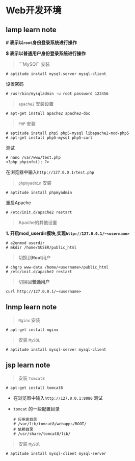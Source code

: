 # Web开发环境

## lamp learn note

__**# 表示以```root```身份登录系统进行操作**__

__**$ 表示以普通用户身份登录系统进行操作**__

>  ```MySQl`` 安装

```
# aptitude install mysql-server mysql-client
```

设置密码

```
# /usr/bin/mysqladmin -u root password 123456
```

> ```apache2``` 安装设置

```
# apt-get install apache2 apache2-doc
```

> ```PHP``` 安装

```
# aptitude install php5 php5-mysql libapache2-mod-php5
# apt-get install php5-mysql php5-curl
```

测试

```
# nano /var/www/test.php
<?php phpinfo(); ?>
```
在浏览器中输入```http://127.0.0.1/test.php```

> ```phpmyadmin``` 安装

```
# aptitude install phpmyadmin
```

重启Apache

```
# /etc/init.d/apache2 restart
```

> Apache的其他设置

**1. 开启mod_userdir模块,实现```http://127.0.0.1/~<username>```**
```
# a2enmod userdir
# mkdir /home/$USER/public_html
```
> 切换到**Root**用户
```
# chgrp www-data /home/<username>/public_html
# /etc/init.d/apache2 restart
```

> 切换回**普通用户**
```
curl http://127.0.0.1/~<username>
```

## lnmp learn note

> ```Nginx``` 安装

```
# apt-get install nginx
```

> 安装 ```MySQL```

```
# aptitude install mysql-server mysql-client
```


## jsp learn note

> 安装 ```Tomcat8```

```
# apt-get install tomcat8
```
  + 在浏览器中输入```http://127.0.0.1:8080``` 测试

  + ```tomcat``` 的一些配置目录
    ```
    # 应用家目录
    # /var/lib/tomcat8/webapps/ROOT/
    # 依赖目录
    # /usr/share/tomcat8/lib/
    ```

> 安装 ```MySQl```

```
# aptitude install mysql-client mysql-server
```
